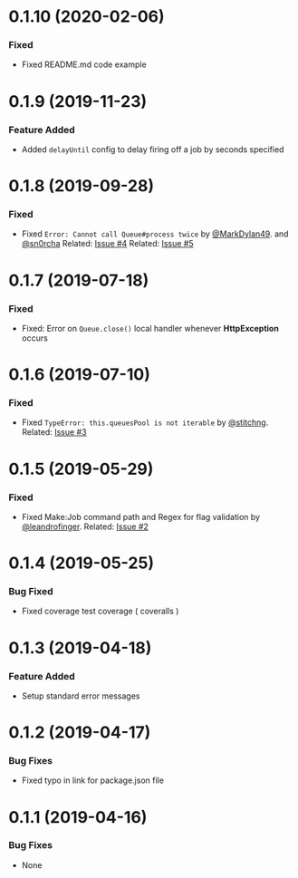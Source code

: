 <a name="0.1.10"></a>
# 0.1.10 (2020-02-06)

### Fixed
- Fixed README.md code example

<a name="0.1.9"></a>
# 0.1.9 (2019-11-23)

### Feature Added
- Added `delayUntil` config to delay firing off a job by seconds specified

<a name="0.1.8"></a>
# 0.1.8 (2019-09-28)

### Fixed
- Fixed `Error: Cannot call Queue#process twice` by [@MarkDylan49](https://github.com/MarkDylan49). and [@sn0rcha](https://github.com/sn0rcha) 
Related: [Issue #4](https://github.com/stitchng/adonis-queue/issues/4)
Related: [Issue #5](https://github.com/stitchng/adonis-queue/issues/5)

<a name="0.1.7"></a>
# 0.1.7 (2019-07-18)

### Fixed
- Fixed: Error on `Queue.close()` local handler whenever **HttpException** occurs

<a name="0.1.6"></a>
# 0.1.6 (2019-07-10)

### Fixed
- Fixed `TypeError: this.queuesPool is not iterable` by [@stitchng](https://github.com/stitchng). Related: [Issue #3](https://github.com/stitchng/adonis-queue/issues/3)

<a name="0.1.5"></a>
# 0.1.5 (2019-05-29)

### Fixed
- Fixed Make:Job command path and Regex for flag validation by [@leandrofinger](https://github.com/leandrofinger). 
Related: [Issue #2](https://github.com/stitchng/adonis-queue/issues/2)

<a name="0.1.4"></a>
# 0.1.4 (2019-05-25)

### Bug Fixed
- Fixed coverage test coverage ( coveralls )

<a name="0.1.3"></a>
# 0.1.3 (2019-04-18)

### Feature Added
- Setup standard error messages

<a name="0.1.2"></a>
# 0.1.2 (2019-04-17)

### Bug Fixes
- Fixed typo in link for package.json file

<a name="0.1.1"></a>
# 0.1.1 (2019-04-16)

### Bug Fixes
- None
